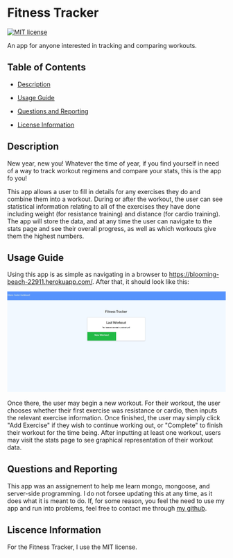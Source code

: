 # Fitness Tracker

[![MIT license](https://img.shields.io/badge/License-MIT-blue.svg)](https://lbesson.mit-license.org/)

An app for anyone interested in tracking and comparing workouts.

## Table of Contents

- [Description](#Description)

- [Usage Guide](#Usage-Guide)

- [Questions and Reporting](#Questions-and-Reporting)

- [License Information](#License-Information)

## Description

New year, new you! Whatever the time of year, if you find yourself in need of a way to track workout regimens and compare your stats, this is the app fo you!

This app allows a user to fill in details for any exercises they do and combine them into a workout. During or after the workout, the user can see statistical information relating to all of the exercises they have done including weight (for resistance training) and distance (for cardio training). The app will store the data, and at any time the user can navigate to the stats page and see their overall progress, as well as which workouts give them the highest numbers.

## Usage Guide

Using this app is as simple as navigating in a browser to https://blooming-beach-22911.herokuapp.com/. After that, it should look like this:

![Fitness Tracker Homepage](./images/Homepage.jpg)

Once there, the user may begin a new workout. For their workout, the user chooses whether their first exercise was resistance or cardio, then inputs the relevant exercise information. Once finished, the user may simply click "Add Exercise" if they wish to continue working out, or "Complete" to finish their workout for the time being. After inputting at least one workout, users may visit the stats page to see graphical representation of their workout data.

## Questions and Reporting

This app was an assignement to help me learn mongo, mongoose, and server-side programming. I do not forsee updating this at any time, as it does what it is meant to do. If, for some reason, you feel the need to use my app and run into problems, feel free to contact me through [my github](https://kirkpatrickpaul.github.io/contact.html).

## Liscence Information

For the Fitness Tracker, I use the MIT license.
